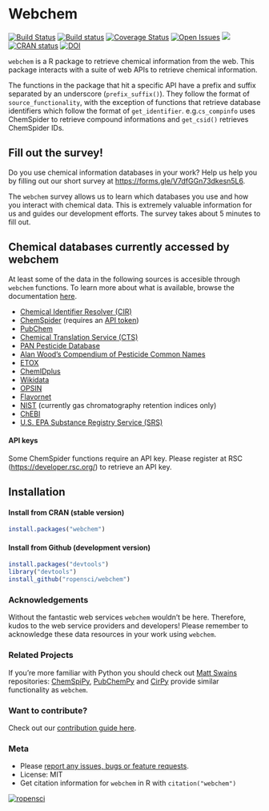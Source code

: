 
<!-- README.md is generated from README.Rmd. Please edit that file -->

# Webchem

<!-- badges: start -->

[![Build
Status](https://travis-ci.org/ropensci/webchem.png)](https://travis-ci.org/ropensci/webchem)
[![Build
status](https://ci.appveyor.com/api/projects/status/e3sa6e918jlemv46/branch/master)](https://ci.appveyor.com/project/EDiLD/webchem)
[![Coverage
Status](https://codecov.io/github/ropensci/webchem/coverage.svg?branch=master)](https://codecov.io/gh/ropensci/webchem/branch/master)
[![Open
Issues](https://img.shields.io/github/issues/ropensci/webchem.svg)](https://github.com/ropensci/webchem/issues)
[![](https://cranlogs.r-pkg.org/badges/webchem)](https://cran.r-project.org/package=webchem)
[![CRAN
status](https://www.r-pkg.org/badges/version/webchem)](https://CRAN.R-project.org/package=webchem)
[![DOI](https://zenodo.org/badge/17223/ropensci/webchem.svg)](https://zenodo.org/badge/latestdoi/17223/ropensci/webchem)
<!-- badges: end -->

`webchem` is a R package to retrieve chemical information from the web.
This package interacts with a suite of web APIs to retrieve chemical
information.

The functions in the package that hit a specific API have a prefix and
suffix separated by an underscore (`prefix_suffix()`). They follow the
format of `source_functionality`, with the exception of functions that
retrieve database identifiers which follow the format of
`get_identifier`. e.g.`cs_compinfo` uses ChemSpider to retrieve compound
informations and `get_csid()` retrieves ChemSpider IDs.

## Fill out the survey\!

Do you use chemical information databases in your work? Help us help you
by filling out our short survey at
<https://forms.gle/V7dfGGn73dkesn5L6>.

The `webchem` survey allows us to learn which databases you use and how
you interact with chemical data. This is extremely valuable information
for us and guides our development efforts. The survey takes about 5
minutes to fill out.

## Chemical databases currently accessed by webchem

At least some of the data in the following sources is accesible through
`webchem` functions. To learn more about what is available, browse the
documentation
[here](https://docs.ropensci.org/webchem/reference/index.html).

  - [Chemical Identifier Resolver
    (CIR)](http://cactus.nci.nih.gov/chemical/structure)
  - [ChemSpider](http://www.chemspider.com/) (requires an [API
    token](\(https://developer.rsc.org/\)))
  - [PubChem](https://pubchem.ncbi.nlm.nih.gov/)
  - [Chemical Translation Service
    (CTS)](http://cts.fiehnlab.ucdavis.edu/)
  - [PAN Pesticide Database](http://www.pesticideinfo.org/)
  - [Alan Wood’s Compendium of Pesticide Common
    Names](http://www.alanwood.net/pesticides/)
  - [ETOX](http://webetox.uba.de/webETOX/index.do)
  - [ChemIDplus](http://chem.sis.nlm.nih.gov/chemidplus/)
  - [Wikidata](https://www.wikidata.org/wiki/Wikidata:WikiProject_Chemistry)
  - [OPSIN](http://opsin.ch.cam.ac.uk/instructions.html)
  - [Flavornet](http://www.flavornet.org)
  - [NIST](https://webbook.nist.gov) (currently gas chromatography
    retention indices only)
  - [ChEBI](https://www.ebi.ac.uk/chebi/)
  - [U.S. EPA Substance Registry Service
    (SRS)](https://cdxnodengn.epa.gov/cdx-srs-rest/)

#### API keys

Some ChemSpider functions require an API key. Please register at RSC
(<https://developer.rsc.org/>) to retrieve an API key.

## Installation

#### Install from CRAN (stable version)

``` r
install.packages("webchem")
```

#### Install from Github (development version)

``` r
install.packages("devtools")
library("devtools")
install_github("ropensci/webchem")
```

### Acknowledgements

Without the fantastic web services `webchem` wouldn’t be here.
Therefore, kudos to the web service providers and developers\! Please
remember to acknowledge these data resources in your work using
`webchem`.

### Related Projects

If you’re more familiar with Python you should check out [Matt
Swains](https://github.com/mcs07) repositories:
[ChemSpiPy](https://github.com/mcs07/ChemSpiPy),
[PubChemPy](https://github.com/mcs07/PubChemPy) and
[CirPy](https://github.com/mcs07/CIRpy) provide similar functionality as
`webchem`.

### Want to contribute?

Check out our [contribution guide
here](https://github.com/ropensci/webchem/blob/master/CONTRIBUTING.md).

### Meta

  - Please [report any issues, bugs or feature
    requests](https://github.com/ropensci/webchem/issues).
  - License: MIT
  - Get citation information for `webchem` in R with
    `citation("webchem")`

[![ropensci](http://ropensci.org/public_images/github_footer.png)](http://ropensci.org)
